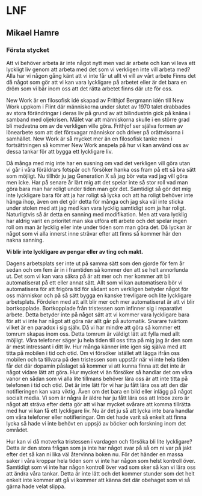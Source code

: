 # LNF

## Mikael Hamre

### Första stycket

Att vi behöver arbeta är inte något nytt men vad är arbete och kan vi leva ett lyckligt liv genom att arbeta med det som vi verkligen inte vill arbeta med? Alla har vi någon gång känt att vi inte får ut allt vi vill av vårt arbete Finns det då något som gör att vi kan vara lyckligare på arbetet eller är det bara en dröm som vi bär inom oss att det rätta arbetet finns där ute för oss.

New Work är en filosofisk idé skapad av Frithjof Bergmann idén till New Work uppkom i Flint där människorna under slutet av 1970 talet drabbades av stora förändringar i deras liv på grund av att bilindustrin gick på knäna i samband med oljekrisen. Målet var att människorna skulle i en större grad bli medvetna om av de verkligen ville göra. Frithjof ser själva formen av lönearbete som att det försvagar människor och driver på orättvisorna i samhället. New Work är så mycket mer än en filosofisk tanke men i fortsättningen så kommer New Work anspela på hur vi kan använd oss av dessa tankar för att bygga ett lyckligare liv.

Då många med mig inte har en susning om vad det verkligen vill göra utan vi går i våra föräldrars fotspår och försöker hanka oss fram på ett så bra sätt som möjligt. Nu tillhör ju jag Generation X så jag bör veta vad jag vill göra men icke. Har på senare år lärt mig att det spelar inte så stor roll vad man göra bara man har roligt under tiden man gör det. Samtidigt så gör det mig inte lyckligare bara för att ja har roligt så lycka och att ha roligt behöver inte hänga ihop, även om det gör detta för många och jag ska väl inte sticka under stolen med att jag med kan vara lycklig samtidigt som ja har roligt. Naturligtvis så är detta en sanning med modifikation. Men att vara lycklig har aldrig varit en prioritet man ska utföra ett arbete och det spelar ingen roll om man är lycklig eller inte under tiden som man göra det. Då lyckan är något som vi alla innerst inne strävar efter att finns så kommer här den nakna sanning.

**Vi blir inte lyckligare av pengar eller av ting och makt.**

Dagens arbetsplats ser inte ut på samma sätt som den gjorde för fem år sedan och om fem år in i framtiden så kommer den att se helt annorlunda ut. Det som vi kan vara säkra på är att mer och mer kommer att bli automatiserat på ett eller annat sätt. Allt som vi kan automatisera bör vi automatisera för att frigöra tid för sådant som verkligen betyder något för oss människor och på så sätt bygga en kanske trevligare och lite lyckligare arbetsplats. Fördelen med att allt blir mer och mer automatiserat är att vi blir bortkopplade. Bortkopplade från tristessen som infinner sig i reparativt arbete. Detta betyder inte på något sätt att vi kommer vara lyckligare bara för att vi inte har något att göra när allt går på automatik. Snarare tvärtom vilket är en paradox i sig själv. Då vi har mindre att göra så kommer ett tomrum skapas inom oss. Detta tomrum är väldigt lätt att fylla med allt möjligt. Våra telefoner säger ju hela tiden till oss titta på mig jag är den som är mest intressant i ditt liv. Hur många känner inte igen sig själva med att titta på mobilen i tid och otid. Om vi försöker istället att lägga ifrån oss mobilen och ta tillvara på den tristessen som uppstår när vi inte hela tiden får det där dopamin påslaget så kommer vi att kunna finna att det inte är något vidare lätt att göra. Hur mycket vi än försöker så handlar det om våra vanor en sådan som vi alla lite tillmans behöver lära oss är att inte titta på telefonen i tid och otid. Det är inte lätt för vi har ju fått lära oss att den där notifieringen kan vara viktig. Även om det bara en bild eller inlägg på något socialt media. Vi som är några år äldre har ju fått lära oss att Inbox zero är något att sträva efter detta gör att vi har mycket svårare att komma tillrätta med hur vi kan få ett lyckligare liv. Nu är det ju så att lycka inte bara handlar om våra telefoner eller notifieringar. Om det hade varit så enkelt att finna lycka så hade vi inte behövt en uppsjö av böcker och forskning inom det området.

Hur kan vi då motverka tristessen i vardagen och försöka bli lite lyckligare? Detta är den stora frågan som ja inte har något svar på så om ni var på jakt efter det så kan ni lika väl återvinna boken nu. För det händer en massa saker i våra kroppar hela tiden som vi inte har någon som helst kontroll över. Samtidigt som vi inte har någon kontroll över vad som sker så kan vi lära oss att ändra våra tankar. Detta är inte lätt och det kommer stunder som det helt enkelt inte kommer att gå vi kommer att känna det där obehaget som vi så gärna hade velat slippa.  
